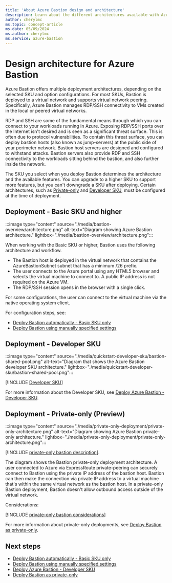 ```yaml
---
title: 'About Azure Bastion design and architecture'
description: Learn about the different architectures available with Azure Bastion.
author: cherylmc
ms.topic: concept-article
ms.date: 05/09/2024
ms.author: cherylmc
ms.service: azure-bastion
---
```


# Design architecture for Azure Bastion

Azure Bastion offers multiple deployment architectures, depending on the selected SKU and option configurations. For most SKUs, Bastion is deployed to a virtual network and supports virtual network peering. Specifically, Azure Bastion manages RDP/SSH connectivity to VMs created in the local or peered virtual networks.

RDP and SSH are some of the fundamental means through which you can connect to your workloads running in Azure. Exposing RDP/SSH ports over the Internet isn't desired and is seen as a significant threat surface. This is often due to protocol vulnerabilities. To contain this threat surface, you can deploy bastion hosts (also known as jump-servers) at the public side of your perimeter network. Bastion host servers are designed and configured to withstand attacks. Bastion servers also provide RDP and SSH connectivity to the workloads sitting behind the bastion, and also further inside the network.

The SKU you select when you deploy Bastion determines the architecture and the available features. You can upgrade to a higher SKU to support more features, but you can't downgrade a SKU after deploying. Certain architectures, such as [Private-only](#private-only) and [Developer SKU](#developer), must be configured at the time of deployment.

## <a name="basic"></a>Deployment - Basic SKU and higher

:::image type="content" source="./media/bastion-overview/architecture.png" alt-text="Diagram showing Azure Bastion architecture." lightbox="./media/bastion-overview/architecture.png":::

When working with the Basic SKU or higher, Bastion uses the following architecture and workflow.

* The Bastion host is deployed in the virtual network that contains the AzureBastionSubnet subnet that has a minimum /26 prefix.
* The user connects to the Azure portal using any HTML5 browser and selects the virtual machine to connect to. A public IP address is not required on the Azure VM.
* The RDP/SSH session opens in the browser with a single click.

For some configurations, the user can connect to the virtual machine via the native operating system client.

For configuration steps, see:

* [Deploy Bastion automatically - Basic SKU only](quickstart-host-portal.md)
* [Deploy Bastion using manually specified settings](tutorial-create-host-portal.md)

## <a name="developer"></a>Deployment - Developer SKU

:::image type="content" source="./media/quickstart-developer-sku/bastion-shared-pool.png" alt-text="Diagram that shows the Azure Bastion developer SKU architecture." lightbox="./media/quickstart-developer-sku/bastion-shared-pool.png":::

[!INCLUDE [Developer SKU](../../includes/bastion-developer-sku-description.md)]

For more information about the Developer SKU, see [Deploy Azure Bastion - Developer SKU](quickstart-developer-sku.md).

## <a name="private-only"></a>Deployment - Private-only (Preview)

:::image type="content" source="./media/private-only-deployment/private-only-architecture.png" alt-text="Diagram showing Azure Bastion private-only architecture." lightbox="./media/private-only-deployment/private-only-architecture.png":::

[!INCLUDE [private-only bastion description](../../includes/bastion-private-only-description.md)].

The diagram shows the Bastion private-only deployment architecture. A user connected to Azure via ExpressRoute private-peering can securely connect to Bastion using the private IP address of the bastion host. Bastion can then make the connection via private IP address to a virtual machine that's within the same virtual network as the bastion host. In a private-only Bastion deployment, Bastion doesn't allow outbound access outside of the virtual network.

Considerations:

[!INCLUDE [private-only bastion considerations](../../includes/bastion-private-only-considerations.md)]

For more information about private-only deployments, see [Deploy Bastion as private-only](private-only-deployment.md).

## Next steps

* [Deploy Bastion automatically - Basic SKU only](quickstart-host-portal.md)
* [Deploy Bastion using manually specified settings](tutorial-create-host-portal.md)
* [Deploy Azure Bastion - Developer SKU](quickstart-developer-sku.md)
* [Deploy Bastion as private-only](private-only-deployment.md)
